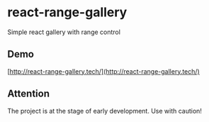 # react-range-gallery
Simple react gallery with range control

## Demo
[http://react-range-gallery.tech/](http://react-range-gallery.tech/)

## Attention
The project is at the stage of early development. Use with caution!
